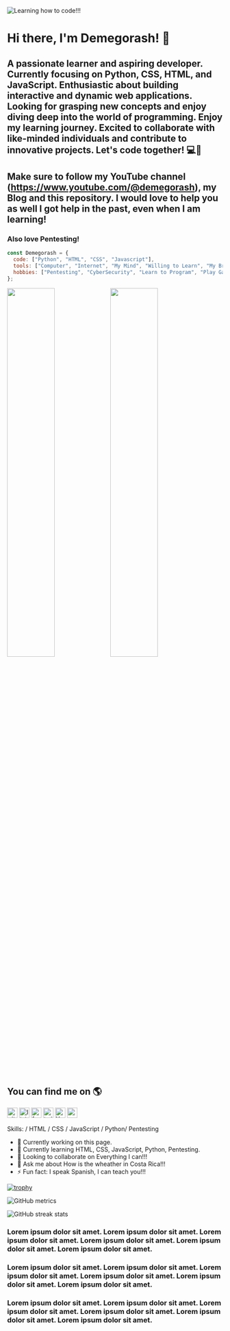 ![Learning how to code!!!](https://github.com/Demegorash/Demegorash/assets/107815429/f4ef4489-7854-459d-9085-1cdc6fcee944)

# Hi there, I'm Demegorash! :wave:

## A passionate learner and aspiring developer. Currently focusing on Python, CSS, HTML, and JavaScript. Enthusiastic about building interactive and dynamic web applications. Looking for grasping new concepts and enjoy diving deep into the world of programming. Enjoy my learning journey.  Excited to collaborate with like-minded individuals and contribute to innovative projects. Let's code together! 💻🚀

## Make sure to follow my YouTube channel (https://www.youtube.com/@demegorash), my Blog and this repository.  I would love to help you as well I got help in the past, even when I am learning!

### Also love Pentesting!

```js
const Demegorash = {
  code: ["Python", "HTML", "CSS", "Javascript"],
  tools: ["Computer", "Internet", "My Mind", "Willing to Learn", "My Brain"],
  hobbies: ["Pentesting", "CyberSecurity", "Learn to Program", "Play Games", "Magic The Gathering", "Read and Learn a Lot"]
};
```

<img aling="left" width="47%" src="https://github-readme-stats.vercel.app/api?username=Demegorash&show_icons=true&theme=radical"/>

<img aling="left" width="47%" src="https://github-readme-stats.vercel.app/api/top-langs/?username=Demegorash&layout=compact"/>

## You can find me on :earth_americas:

[<img src='https://cdn.jsdelivr.net/npm/simple-icons@3.0.1/icons/github.svg' alt='github' width='24' height='24'>](https://github.com/Demegorash)    [<img src='https://cdn.jsdelivr.net/npm/simple-icons@3.0.1/icons/linkedin.svg' alt='linkedin' width='24' height='24'>](https://www.linkedin.com/in/demegorash/)    [<img src='https://cdn.jsdelivr.net/npm/simple-icons@3.0.1/icons/facebook.svg' alt='facebook' width='24' height='24'>](https://www.facebook.com/demegorash)    [<img src='https://cdn.jsdelivr.net/npm/simple-icons@3.0.1/icons/twitter.svg' alt='twitter' width='24' height='24'>](https://twitter.com/demegorash)    [<img src='https://cdn.jsdelivr.net/npm/simple-icons@3.0.1/icons/youtube.svg' alt='YouTube' width='24' height='24'>](https://www.youtube.com/@demegorash/featured)    [<img src='https://cdn.jsdelivr.net/npm/simple-icons@3.0.1/icons/icloud.svg' alt='website' width='24' height='24'>](https://demegorash.blogspot.com)

Skills: / HTML / CSS / JavaScript / Python/ Pentesting

- 🔭 Currently working on this page. 
- 🌱 Currently learning HTML, CSS, JavaScript, Python, Pentesting. 
- 👯 Looking to collaborate on Everything I can!!! 
- 💬 Ask me about How is the wheather in Costa Rica!!! 
- ⚡ Fun fact: I speak Spanish, I can teach you!!! 

[![trophy](https://github-profile-trophy.vercel.app/?username=Demegorash)](https://github.com/ryo-ma/github-profile-trophy)

![GitHub metrics](https://metrics.lecoq.io/Demegorash)  

![GitHub streak stats](https://streak-stats.demolab.com/?user=Demegorash)

### Lorem ipsum dolor sit amet. Lorem ipsum dolor sit amet. Lorem ipsum dolor sit amet. Lorem ipsum dolor sit amet. Lorem ipsum dolor sit amet. Lorem ipsum dolor sit amet.  

### Lorem ipsum dolor sit amet. Lorem ipsum dolor sit amet. Lorem ipsum dolor sit amet. Lorem ipsum dolor sit amet. Lorem ipsum dolor sit amet. Lorem ipsum dolor sit amet. 

### Lorem ipsum dolor sit amet. Lorem ipsum dolor sit amet. Lorem ipsum dolor sit amet. Lorem ipsum dolor sit amet. Lorem ipsum dolor sit amet. Lorem ipsum dolor sit amet.  
